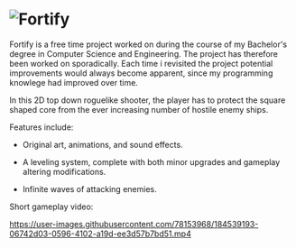 # ![Fortify](https://i.imgur.com/k54n11u.png)

Fortify is a free time project worked on during the course of my Bachelor's degree in Computer Science and Engineering. The project has therefore been worked on sporadically. Each time i revisited the project potential improvements would always become apparent, since my programming knowlege had improved over time.

In this 2D top down roguelike shooter, the player has to protect the square shaped core from the ever increasing number of hostile enemy ships.

Features include:
  * Original art, animations, and sound effects. 

  * A leveling system, complete with both minor upgrades and gameplay altering modifications. 

  * Infinite waves of attacking enemies.

Short gameplay video:

https://user-images.githubusercontent.com/78153968/184539193-06742d03-0596-4102-a19d-ee3d57b7bd51.mp4

